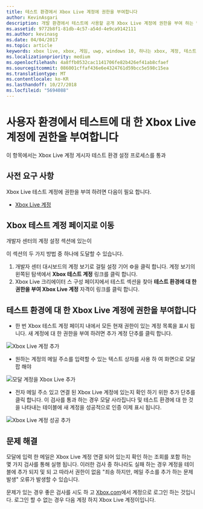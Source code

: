 ```yaml
---
title: 테스트 환경에서 Xbox Live 계정에 권한을 부여합니다
author: KevinAsgari
description: 개발 환경에서 테스트에 사용할 공개 Xbox Live 계정에 권한을 부여 하는 방법을 알아봅니다.
ms.assetid: 9772b8f1-81db-4c57-a54d-4e9ca9142111
ms.author: kevinasg
ms.date: 04/04/2017
ms.topic: article
keywords: xbox live, xbox, 게임, uwp, windows 10, 하나는 xbox, 계정, 테스트 계정
ms.localizationpriority: medium
ms.openlocfilehash: 4a8ffb0532cac1141706fe82b426ef41ab8cfaef
ms.sourcegitcommit: 086001cffaf436e6e4324761d59bcc5e598c15ea
ms.translationtype: MT
ms.contentlocale: ko-KR
ms.lasthandoff: 10/27/2018
ms.locfileid: "5694088"
---
```

# <a name="authorize-xbox-live-accounts-for-testing-in-your-environment"></a>사용자 환경에서 테스트에 대 한 Xbox Live 계정에 권한을 부여합니다

이 항목에서는 Xbox Live 계정 게시자 테스트 환경 설정 프로세스를 통과

## <a name="prerequisites"></a>사전 요구 사항

Xbox Live 테스트 계정에 권한을 부여 하려면 다음이 필요 합니다.

* [Xbox Live 계정](https://support.xbox.com/browse/my-account/manage-account/Create%20account)

## <a name="navigate-to-the-xbox-test-account-page"></a>Xbox 테스트 계정 페이지로 이동
개발자 센터의 계정 설정 섹션에 있는이

이 섹션의 두 가지 방법 중 하나에 도달할 수 있습니다.

1. 개발자 센터 대시보드의 계정 보기로 걸릴 설정 기어 ⚙️을 클릭 합니다. 계정 보기의 왼쪽된 탐색에서 **Xbox 테스트 계정** 링크를 클릭 합니다.
2. Xbox Live 크리에이터 스 구성 페이지에서 테스트 섹션을 찾아 **테스트 환경에 대 한 권한을 부여 Xbox Live 계정** 자격이 링크를 클릭 합니다.


## <a name="authorize-an-xbox-live-account-for-your-test-environment"></a>테스트 환경에 대 한 Xbox Live 계정에 권한을 부여합니다

* 한 번 Xbox 테스트 계정 페이지 내에서 모든 현재 권한이 있는 계정 목록을 표시 됩니다. 새 계정에 대 한 권한을 부여 하려면 추가 계정 단추를 클릭 합니다.

![Xbox Live 계정 추가](../images/creators_udc/add_test_account.png)

* 원하는 계정의 메일 주소를 입력할 수 있는 텍스트 상자를 사용 하 여 화면으로 모달 팝 해야

![모달 계정을 Xbox Live 추가](../images/creators_udc/add_test_account_modal.png)

* 전자 메일 주소 있고 연결 된 Xbox Live 계정에 있는지 확인 하기 위한 추가 단추를 클릭 합니다. 이 검사를 통과 하는 경우 모달 사라집니다 및 테스트 환경에 대 한 것을 나타내는 테이블에 새 계정을 성공적으로 인증 이제 표시 됩니다.

![Xbox Live 계정 성공 추가](../images/creators_udc/add_test_account_success.png)

## <a name="troubleshooting"></a>문제 해결

모달에 입력 한 메일은 Xbox Live 계정 연결 되어 있는지 확인 하는 조회를 포함 하는 몇 가지 검사를 통해 실행 됩니다. 이러한 검사 중 하나라도 실패 하는 경우 계정을 테이블에 추가 되지 및 되 고 따라서 권한이 없음 "죄송 하지만, 메일 주소를 추가 하는 문제 발생" 오류가 발생할 수 있습니다.

문제가 있는 경우 좋은 검사를 시도 하 고 [Xbox.com](http://www.xbox.com/live/)에서 계정으로 로그인 하는 것입니다. 로그인 할 수 없는 경우 다음 계정 하지 Xbox Live 계정이입니다.
